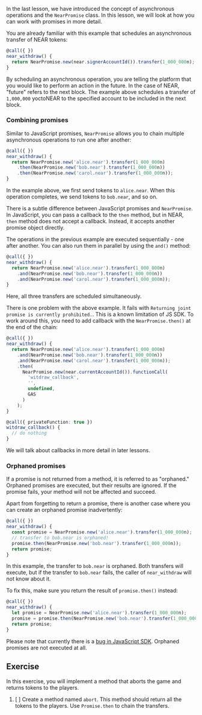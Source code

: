 In the last lesson, we have introduced the concept of asynchronous operations and the `NearPromise` class. In this lesson, we will look at how you can work with promises in more detail.

You are already familiar with this example that schedules an asynchronous transfer of NEAR tokens:

```typescript
@call({ })
near_withdraw() {
  return NearPromise.new(near.signerAccountId()).transfer(1_000_000n);
}
```

By scheduling an asynchronous operation, you are telling the platform that you would like to perform an action in the future. In the case of NEAR, "future" refers to the next block. The example above schedules a transfer of `1,000,000` yoctoNEAR to the specified account to be included in the next block.

### Combining promises

Similar to JavaScript promises, `NearPromise` allows you to chain multiple asynchronous operations to run one after another:

```typescript
@call({ })
near_withdraw() {
  return NearPromise.new('alice.near').transfer(1_000_000n)
    .then(NearPromise.new('bob.near').transfer(1_000_000n))
    .then(NearPromise.new('carol.near').transfer(1_000_000n));
}
```

In the example above, we first send tokens to `alice.near`. When this operation completes, we send tokens to `bob.near`, and so on.

There is a subtle difference between JavaScript promises and `NearPromise`. In JavaScript, you can pass a callback to the `then` method, but in NEAR, `then` method does not accept a callback. Instead, it accepts another promise object directly.

The operations in the previous example are executed sequentially - one after another. You can also run them in parallel by using the `and()` method:

```typescript
@call({ })
near_withdraw() {
  return NearPromise.new('alice.near').transfer(1_000_000n)
    .and(NearPromise.new('bob.near').transfer(1_000_000n))
    .and(NearPromise.new('carol.near').transfer(1_000_000n));
}
```

Here, all three transfers are scheduled simultaneously.

There is one problem with the above example. It fails with `Returning joint promise is currently prohibited.`. This is a known limitation of JS SDK. To work around this, you need to add callback with the `NearPromise.then()` at the end of the chain:

```typescript
@call({ })
near_withdraw() {
  return NearPromise.new('alice.near').transfer(1_000_000n)
    .and(NearPromise.new('bob.near').transfer(1_000_000n))
    .and(NearPromise.new('carol.near').transfer(1_000_000n));
    .then(
      NearPromise.new(near.currentAccountId()).functionCall(
        'witdraw_callback',
        '',
        undefined,
        GAS
      )
    );
}

@call({ privateFunction: true })
witdraw_callback() {
  // do nothing
}
```

We will talk about callbacks in more detail in later lessons.

### Orphaned promises

If a promise is not returned from a method, it is referred to as "orphaned." Orphaned promises are executed, but their results are ignored. If the promise fails, your method will not be affected and succeed.

Apart from forgetting to return a promise, there is another case where you can create an orphaned promise inadvertently:

```typescript
@call({ })
near_withdraw() {
  const promise = NearPromise.new('alice.near').transfer(1_000_000n);
  // transfer to bob.near is orphaned!
  promise.then(NearPromise.new('bob.near').transfer(1_000_000n));
  return promise;
}
```

In this example, the transfer to `bob.near` is orphaned. Both transfers will execute, but if the transfer to `bob.near` fails, the caller of `near_withdraw` will not know about it.

To fix this, make sure you return the result of `promise.then()` instead:

```typescript
@call({ })
near_withdraw() {
  let promise = NearPromise.new('alice.near').transfer(1_000_000n);
  promise = promise.then(NearPromise.new('bob.near').transfer(1_000_000n));
  return promise;
}
```

Please note that currently there is a [bug in JavaScript SDK](https://github.com/near/near-sdk-js/issues/387). Orphaned promises are not executed at all.

## Exercise

In this exercise, you will implement a method that aborts the game and returns tokens to the players.

1. [ ] Create a method named `abort`. This method should return all the tokens to the players. Use `Promise.then` to chain the transfers.

